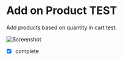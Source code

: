 # Add on Product TEST
Add products based on quantity in cart test.

![Screenshot](http://puu.sh/xAQQp/6a3f18dadc.png)

- [x] complete
